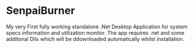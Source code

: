 # SenpaiBurner
My very First fully working standalone .Net Desktop Application for system specs information and utilization monitor.
The app requires .net and some additonal Dlls which will be ddownloaded automatically whilst installation.
